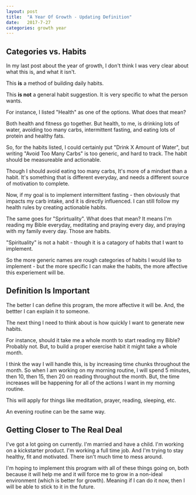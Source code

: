 ```yaml
---
layout: post
title:  "A Year Of Growth - Updating Definition"
date:   2017-7-27
categories: growth year
---
```


## Categories vs. Habits

In my last post about the year of growth, I don't think I was very clear about what this is, and 
what it isn't. 

This **is** a method of building daily habits.

This **is not** a general habit suggestion. It is very specific to what the person wants.

For instance, I listed "Health" as one of the options. What does that mean?

Both health and fitness go together. But health, to me, is drinking lots of water, avoiding 
too many carbs, intermittent fasting, and eating lots of protein and healthy fats.

So, for the habits listed, I could certainly put "Drink X Amount of Water", but writing "Avoid Too Many Carbs"
is too generic, and hard to track. The habit should be measureable and actionable.

Though I should avoid eating too many carbs, It's more of a mindset than a habit. It's something that is 
different everyday, and needs a different source of motivation to complete. 

Now, if my goal is to implement intermittent fasting - then obviously that impacts my carb intake,
and it is directly influenced. I can still follow my health rules by creating actionable habits.

The same goes for "Sprirtuality". What does that mean? It means I'm reading my Bible everyday, 
meditating and praying every day, and praying with my family every day. Those are habits. 

"Spirituality" is not a habit - though it is a catagory of habits that I want to implement.

So the more generic names are rough categories of habits I would like to implement - but the more specific I
can make the habits, the more affective this experiement will be.

## Definition Is Important

The better I can define this program, the more affective it will be. And, the bettter I can explain it to
someone. 

The next thing I need to think about is how quickly I want to generate new habits. 

For instance, should it take me a whole month to start reading my Bible? Probably not. But, to build a proper
exercise habit it might take a whole month.

I think the way I will handle this, is by increasing time chunks throughout the month. So when I am working on
my morning routine, I will spend 5 minutes, then 10, then 15, then 20 on reading throughout the month. But, the
time increases will be happening for all of the actions I want in my morning routine.

This will apply for things like meditation, prayer, reading, sleeping, etc.

An evening routine can be the same way.

## Getting Closer to The Real Deal

I've got a lot going on currently. I'm married and have a child. I'm working on a kickstarter product.
I'm working a full time job. And I'm trying to stay healthy, fit and motivated. There isn't much time to 
mess around.

I'm hoping to implement this program with all of these things going on, both because it will help me and it
will force me to grow in a non-ideal environment (which is better for growth). Meaning if I can do it now, then
I will be able to stick to it in the future. 



